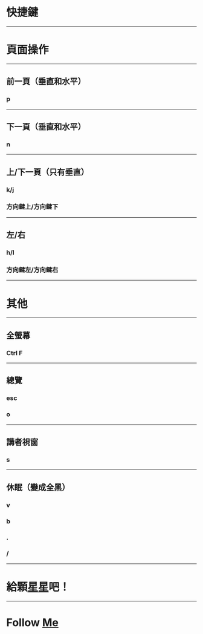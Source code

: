 # 快捷鍵

---

# 頁面操作

----

## 前一頁（垂直和水平）
### p

----

## 下一頁（垂直和水平）
### n

----

## 上/下一頁（只有垂直）
### k/j
### 方向鍵上/方向鍵下

----

## 左/右
### h/l
### 方向鍵左/方向鍵右

---

# 其他

----

## 全螢幕
### Ctrl F

----

## 總覽
### esc
### o

----

## 講者視窗
### s

---

## 休眠（變成全黑）
### v
### b
### .
### /

---

# 給顆[星星](https://github.com/simba-fs/slides)吧！

----

# Follow [Me](https://github.com/simba-fs)

